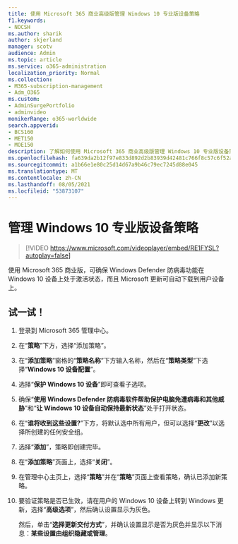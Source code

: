 ```yaml
---
title: 使用 Microsoft 365 商业高级版管理 Windows 10 专业版设备策略
f1.keywords:
- NOCSH
ms.author: sharik
author: skjerland
manager: scotv
audience: Admin
ms.topic: article
ms.service: o365-administration
localization_priority: Normal
ms.collection:
- M365-subscription-management
- Adm_O365
ms.custom:
- AdminSurgePortfolio
- adminvideo
monikerRange: o365-worldwide
search.appverid:
- BCS160
- MET150
- MOE150
description: 了解如何使用 Microsoft 365 商业高级版管理 Windows 10 专业版设备策略。
ms.openlocfilehash: fa639da2b12f97e833d892d2b83939d42481c766f8c57c6f52adf7eb5fae0011
ms.sourcegitcommit: a1b66e1e80c25d14d67a9b46c79ec7245d88e045
ms.translationtype: MT
ms.contentlocale: zh-CN
ms.lasthandoff: 08/05/2021
ms.locfileid: "53873107"
---
```

# <a name="manage-windows-10-pro-device-policies"></a>管理 Windows 10 专业版设备策略

> [!VIDEO https://www.microsoft.com/videoplayer/embed/RE1FYSL?autoplay=false]

使用 Microsoft 365 商业版，可确保 Windows Defender 防病毒功能在 Windows 10 设备上处于激活状态，而且 Microsoft 更新可自动下载到用户设备上。

## <a name="try-it"></a>试一试！

1. 登录到 Microsoft 365 管理中心。
1. 在“**策略**”下方，选择“添加策略”。
1. 在“**添加策略**”窗格的“**策略名称**”下方输入名称，然后在“**策略类型**”下选择“**Windows 10 设备配置**”。
1. 选择“**保护 Windows 10 设备**”即可查看子选项。
1. 确保“**使用 Windows Defender 防病毒软件帮助保护电脑免遭病毒和其他威胁**”和“**让 Windows 10 设备自动保持最新状态**”处于打开状态。
1. 在“**谁将收到这些设置?**”下方，将默认选中所有用户，但可以选择“**更改**”以选择所创建的任何安全组。
1. 选择“**添加**”，策略即创建完毕。
1. 在“**添加策略**”页面上，选择“**关闭**”。
1. 在管理中心主页上，选择“**策略**”并在“**策略**”页面上查看策略，确认已添加新策略。
1. 要验证策略是否已生效，请在用户的 Windows 10 设备上转到 Windows 更新，选择“**高级选项**”，然后确认设置显示为灰色。

    然后，单击“**选择更新交付方式**”，并确认设置显示是否为灰色并显示以下消息：**某些设置由组织隐藏或管理**。

